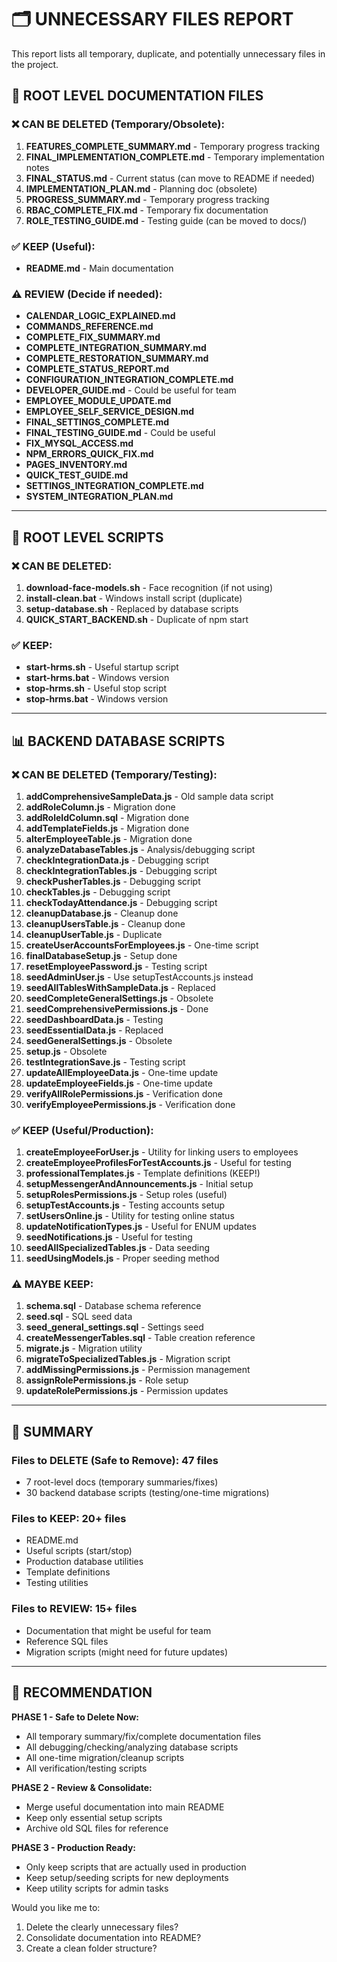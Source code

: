 # 🗂️ UNNECESSARY FILES REPORT

This report lists all temporary, duplicate, and potentially unnecessary files in the project.

## 📁 ROOT LEVEL DOCUMENTATION FILES

### ❌ CAN BE DELETED (Temporary/Obsolete):
1. **FEATURES_COMPLETE_SUMMARY.md** - Temporary progress tracking
2. **FINAL_IMPLEMENTATION_COMPLETE.md** - Temporary implementation notes
3. **FINAL_STATUS.md** - Current status (can move to README if needed)
4. **IMPLEMENTATION_PLAN.md** - Planning doc (obsolete)
5. **PROGRESS_SUMMARY.md** - Temporary progress tracking
6. **RBAC_COMPLETE_FIX.md** - Temporary fix documentation
7. **ROLE_TESTING_GUIDE.md** - Testing guide (can be moved to docs/)

### ✅ KEEP (Useful):
- **README.md** - Main documentation

### ⚠️ REVIEW (Decide if needed):
- **CALENDAR_LOGIC_EXPLAINED.md**
- **COMMANDS_REFERENCE.md**
- **COMPLETE_FIX_SUMMARY.md**
- **COMPLETE_INTEGRATION_SUMMARY.md**
- **COMPLETE_RESTORATION_SUMMARY.md**
- **COMPLETE_STATUS_REPORT.md**
- **CONFIGURATION_INTEGRATION_COMPLETE.md**
- **DEVELOPER_GUIDE.md** - Could be useful for team
- **EMPLOYEE_MODULE_UPDATE.md**
- **EMPLOYEE_SELF_SERVICE_DESIGN.md**
- **FINAL_SETTINGS_COMPLETE.md**
- **FINAL_TESTING_GUIDE.md** - Could be useful
- **FIX_MYSQL_ACCESS.md**
- **NPM_ERRORS_QUICK_FIX.md**
- **PAGES_INVENTORY.md**
- **QUICK_TEST_GUIDE.md**
- **SETTINGS_INTEGRATION_COMPLETE.md**
- **SYSTEM_INTEGRATION_PLAN.md**

---

## 🔧 ROOT LEVEL SCRIPTS

### ❌ CAN BE DELETED:
1. **download-face-models.sh** - Face recognition (if not using)
2. **install-clean.bat** - Windows install script (duplicate)
3. **setup-database.sh** - Replaced by database scripts
4. **QUICK_START_BACKEND.sh** - Duplicate of npm start

### ✅ KEEP:
- **start-hrms.sh** - Useful startup script
- **start-hrms.bat** - Windows version
- **stop-hrms.sh** - Useful stop script
- **stop-hrms.bat** - Windows version

---

## 📊 BACKEND DATABASE SCRIPTS

### ❌ CAN BE DELETED (Temporary/Testing):
1. **addComprehensiveSampleData.js** - Old sample data script
2. **addRoleColumn.js** - Migration done
3. **addRoleIdColumn.sql** - Migration done
4. **addTemplateFields.js** - Migration done
5. **alterEmployeeTable.js** - Migration done
6. **analyzeDatabaseTables.js** - Analysis/debugging script
7. **checkIntegrationData.js** - Debugging script
8. **checkIntegrationTables.js** - Debugging script
9. **checkPusherTables.js** - Debugging script
10. **checkTables.js** - Debugging script
11. **checkTodayAttendance.js** - Debugging script
12. **cleanupDatabase.js** - Cleanup done
13. **cleanupUsersTable.js** - Cleanup done
14. **cleanupUserTable.js** - Duplicate
15. **createUserAccountsForEmployees.js** - One-time script
16. **finalDatabaseSetup.js** - Setup done
17. **resetEmployeePassword.js** - Testing script
18. **seedAdminUser.js** - Use setupTestAccounts.js instead
19. **seedAllTablesWithSampleData.js** - Replaced
20. **seedCompleteGeneralSettings.js** - Obsolete
21. **seedComprehensivePermissions.js** - Done
22. **seedDashboardData.js** - Testing
23. **seedEssentialData.js** - Replaced
24. **seedGeneralSettings.js** - Obsolete
25. **setup.js** - Obsolete
26. **testIntegrationSave.js** - Testing script
27. **updateAllEmployeeData.js** - One-time update
28. **updateEmployeeFields.js** - One-time update
29. **verifyAllRolePermissions.js** - Verification done
30. **verifyEmployeePermissions.js** - Verification done

### ✅ KEEP (Useful/Production):
1. **createEmployeeForUser.js** - Utility for linking users to employees
2. **createEmployeeProfilesForTestAccounts.js** - Useful for testing
3. **professionalTemplates.js** - Template definitions (KEEP!)
4. **setupMessengerAndAnnouncements.js** - Initial setup
5. **setupRolesPermissions.js** - Setup roles (useful)
6. **setupTestAccounts.js** - Testing accounts setup
7. **setUsersOnline.js** - Utility for testing online status
8. **updateNotificationTypes.js** - Useful for ENUM updates
9. **seedNotifications.js** - Useful for testing
10. **seedAllSpecializedTables.js** - Data seeding
11. **seedUsingModels.js** - Proper seeding method

### ⚠️ MAYBE KEEP:
1. **schema.sql** - Database schema reference
2. **seed.sql** - SQL seed data
3. **seed_general_settings.sql** - Settings seed
4. **createMessengerTables.sql** - Table creation reference
5. **migrate.js** - Migration utility
6. **migrateToSpecializedTables.js** - Migration script
7. **addMissingPermissions.js** - Permission management
8. **assignRolePermissions.js** - Role setup
9. **updateRolePermissions.js** - Permission updates

---

## 📝 SUMMARY

### Files to DELETE (Safe to Remove): 47 files
- 7 root-level docs (temporary summaries/fixes)
- 30 backend database scripts (testing/one-time migrations)

### Files to KEEP: 20+ files
- README.md
- Useful scripts (start/stop)
- Production database utilities
- Template definitions
- Testing utilities

### Files to REVIEW: 15+ files
- Documentation that might be useful for team
- Reference SQL files
- Migration scripts (might need for future updates)

---

## 🎯 RECOMMENDATION

**PHASE 1 - Safe to Delete Now:**
- All temporary summary/fix/complete documentation files
- All debugging/checking/analyzing database scripts
- All one-time migration/cleanup scripts
- All verification/testing scripts

**PHASE 2 - Review & Consolidate:**
- Merge useful documentation into main README
- Keep only essential setup scripts
- Archive old SQL files for reference

**PHASE 3 - Production Ready:**
- Only keep scripts that are actually used in production
- Keep setup/seeding scripts for new deployments
- Keep utility scripts for admin tasks

Would you like me to:
1. Delete the clearly unnecessary files?
2. Consolidate documentation into README?
3. Create a clean folder structure?


